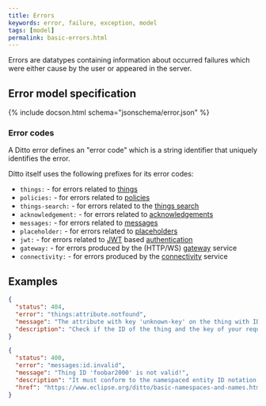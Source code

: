 ```yaml
---
title: Errors
keywords: error, failure, exception, model
tags: [model]
permalink: basic-errors.html
---
```


Errors are datatypes containing information about occurred failures which were either
cause by the user or appeared in the server.  

## Error model specification

{% include docson.html schema="jsonschema/error.json" %}

### Error codes

A Ditto error defines an "error code" which is a string identifier that uniquely identifies the error.

Ditto itself uses the following prefixes for its error codes:

* `things:` - for errors related to [things](basic-thing.html)
* `policies:` - for errors related to [policies](basic-policy.html)
* `things-search:` - for errors related to the [things search](basic-search.html)
* `acknowledgement:` - for errors related to [acknowledgements](basic-acknowledgements.html)
* `messages:` - for errors related to [messages](basic-messages.html)
* `placeholder:` - for errors related to [placeholders](basic-placeholders.html)
* `jwt:` - for errors related to <a href="#" data-toggle="tooltip" data-original-title="{{site.data.glossary.jwt}}">JWT</a> based [authentication](basic-auth.html)
* `gateway:` - for errors produced by the (HTTP/WS) [gateway](architecture-services-gateway.html) service
* `connectivity:` - for errors produced by the [connectivity](architecture-services-connectivity.html) service

## Examples

```json
{
  "status": 404,
  "error": "things:attribute.notfound",
  "message": "The attribute with key 'unknown-key' on the thing with ID 'org.eclipse.ditto:my-thing' could not be found or the requester had insufficient permissions to access it.",
  "description": "Check if the ID of the thing and the key of your requested attribute was correct and you have sufficient permissions."
}
```

```json
{
  "status": 400,
  "error": "messages:id.invalid",
  "message": "Thing ID 'foobar2000' is not valid!",
  "description": "It must conform to the namespaced entity ID notation (see Ditto documentation)",
  "href": "https://www.eclipse.org/ditto/basic-namespaces-and-names.html#namespaced-id"
}
```

